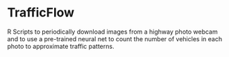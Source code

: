 # TrafficFlow
R Scripts to periodically download images from a highway photo webcam and to use a pre-trained neural net to count the number of vehicles in each photo to approximate traffic patterns.
